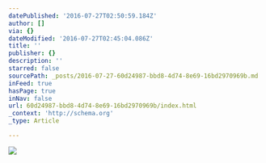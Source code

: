 ```yaml
---
datePublished: '2016-07-27T02:50:59.184Z'
author: []
via: {}
dateModified: '2016-07-27T02:45:04.086Z'
title: ''
publisher: {}
description: ''
starred: false
sourcePath: _posts/2016-07-27-60d24987-bbd8-4d74-8e69-16bd2970969b.md
inFeed: true
hasPage: true
inNav: false
url: 60d24987-bbd8-4d74-8e69-16bd2970969b/index.html
_context: 'http://schema.org'
_type: Article

---
```

![](https://the-grid-user-content.s3-us-west-2.amazonaws.com/c3b8e913-32b6-437f-978a-9540f9c8e95d.jpg)